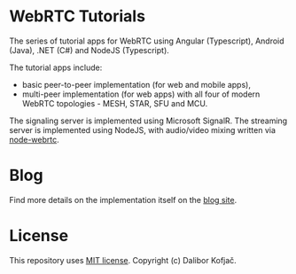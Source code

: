 # WebRTC Tutorials
The series of tutorial apps for WebRTC using Angular (Typescript), Android (Java), .NET (C#) and NodeJS (Typescript).

The tutorial apps include:
- basic peer-to-peer implementation (for web and mobile apps),
- multi-peer implementation (for web apps) with all four of modern WebRTC topologies - MESH, STAR, SFU and MCU.

The signaling server is implemented using Microsoft SignalR. The streaming server is implemented using NodeJS, with audio/video mixing written via [node-webrtc](https://github.com/node-webrtc/node-webrtc).

# Blog
Find more details on the implementation itself on the [blog site](https://ekobit.com/author/dkofjacekobit-hr/).

# License
This repository uses [MIT license](https://github.com/dalkofjac/webrtc-tutorials/blob/master/LICENSE). Copyright (c) Dalibor Kofjač.
